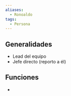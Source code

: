 ```yaml
---
aliases:
  - Ronoaldo
tags:
  - Persona
---
```

## Generalidades
- Lead del equipo
- Jefe directo (reporto a él)

## Funciones
- 